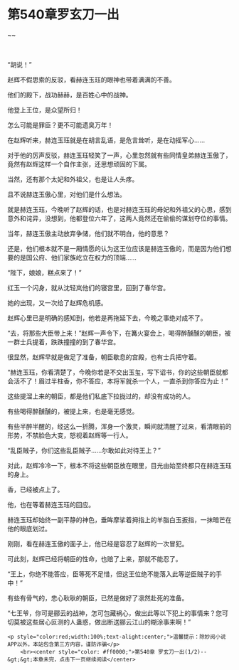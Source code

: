 # 第540章罗玄刀一出
~~
    	    <p name="pagetop" href="javascript:void(0);" onclick="return false" style="line-height: 35px;padding: 10px;color: #333;"> </p><p>“胡说！”</p><p>赵辉不假思索的反驳，看赫连玉珏的眼神也带着满满的不善。</p><p>他们的殿下，战功赫赫，是百姓心中的战神。</p><p>他登上王位，是众望所归！</p><p>怎么可能是罪臣？更不可能遗臭万年！</p><p>在赵辉听来，赫连玉珏就是在胡言乱语，是危言耸听，是在动摇军心……</p><p>对于他的厉声反驳，赫连玉珏轻笑了一声，心里忽然就有些同情皇弟赫连玉傲了，竟然有赵辉这样一个自作主张，还思想顽固的下属。</p><p>当然，还有那个太妃和外祖父，也是让人头疼。</p><p>且不说赫连玉傲心里，对他们是什么想法。</p><p>就是赫连玉珏，今晚听了赵辉的话，也是对赫连玉珏的母妃和外祖父的心思，感到意外和诧异，没想到，他都登位六年了，这两人竟然还在偷偷的谋划夺位的事情。</p><p>当年，赫连玉傲主动放弃争储，他们就不明白，他的意思？</p><p>还是，他们根本就不是一厢情愿的认为这王位应该是赫连玉傲的，而是因为他们想要的是国公府、他们家族屹立在权力的顶端……</p><p>“陛下，娘娘，糕点来了！”</p><p>红玉一个闪身，就从沈轻岚他们的寝宫里，回到了春华宫。</p><p>她的出现，又一次给了赵辉危机感。</p><p>赵辉心里已是明确的感知到，他若是再拖延下去，今晚之事绝对成不了。</p><p>“去，将那些大臣带上来！”赵辉一声令下，在篝火宴会上，喝得醉醺醺的朝臣，被一群士兵提着，跌跌撞撞的到了春华宫。</p><p>很显然，赵辉早就是做足了准备，朝臣歇息的宫殿，也有士兵把守着。</p><p>“赫连玉珏，你看清楚了，今晚你若是不交出玉玺，写下诏书，你的这些朝臣就都会活不了！眉过半柱香，你不答应，本将军就杀一个人，一直杀到你答应为止！”</p><p>这些提溜上来的朝臣，都是他们私底下拉拢过的，却没有成功的人。</p><p>有些喝得醉醺醺的，被提上来，也是毫无感觉。</p><p>有些半醉半醒的，经这么一折腾，浑身一个激灵，瞬间就清醒了过来，看清眼前的形势，不禁脸色大变，怒视着赵辉等一行人。</p><p>“乱臣贼子，你们这些乱臣贼子……尔敢如此对待王上？”</p><p>对此，赵辉冷冷一下，根本不将这些朝臣放在眼里，目光由始至终都只在赫连玉珏的身上。</p><p>香，已经被点上了。</p><p>他，也在等着赫连玉珏的回应。</p><p>赫连玉珏却始终一副平静的神色，垂眸摩挲着拇指上的羊脂白玉扳指，一抹暗芒在他的眼底划过。</p><p>刚刚，看在赫连玉傲的面子上，他已经是容忍了赵辉的一次冒犯。</p><p>可此刻，赵辉已经将朝臣的性命，也赔了上来，那就不能忍了。</p><p>“王上，你绝不能答应，臣等死不足惜，但这王位绝不能落入此等逆臣贼子的手中！”</p><p>有些有骨气的，忠心耿耿的朝臣，已然是做好了凛然赴死的准备。</p><p>“七王爷，你可是郦云的战神，怎可包藏祸心，做出此等以下犯上的事情来？您可切莫被这些居心叵测的人蛊惑，做出断送郦云江山的糊涂事来啊！”</p>
    	
   	<p style="color:red;width:100%;text-alight:center;">温馨提示：除妙阅小说APP以外，本站包含第三方内容，谨防诈骗</p>
    	<br><center style="color: #ff0000;">第540章 罗玄刀一出(1/2)--&gt;&gt;本章未完，点击下一页继续阅读</center>
    	